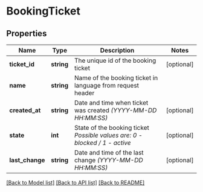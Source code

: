 # BookingTicket

## Properties
Name | Type | Description | Notes
------------ | ------------- | ------------- | -------------
**ticket_id** | **string** | The unique id of the booking ticket | [optional] 
**name** | **string** | Name of the booking ticket in language from request header | 
**created_at** | **string** | Date and time when ticket was created *(YYYY-MM-DD HH:MM:SS)* | [optional] 
**state** | **int** | State of the booking ticket *Possible values are: 0 - blocked / 1 - active* | [optional] 
**last_change** | **string** | Date and time of the last change *(YYYY-MM-DD HH:MM:SS)* | [optional] 

[[Back to Model list]](../../README.md#documentation-for-models) [[Back to API list]](../../README.md#documentation-for-api-endpoints) [[Back to README]](../../README.md)

